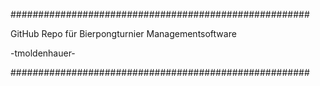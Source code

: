 ######################################################

GitHub Repo für Bierpongturnier Managementsoftware

-tmoldenhauer-

######################################################
